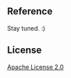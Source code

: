 
## Reference

Stay tuned. :)

## License

[Apache License 2.0](http://www.apache.org/licenses/LICENSE-2.0)
